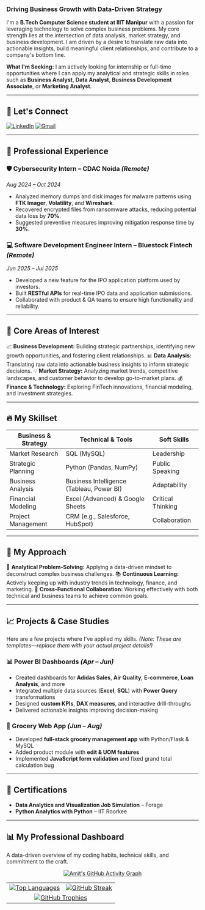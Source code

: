 ### Driving Business Growth with Data-Driven Strategy

I'm a **B.Tech Computer Science student at IIIT Manipur** with a passion for leveraging technology to solve complex business problems. My core strength lies at the intersection of data analysis, market strategy, and business development. I am driven by a desire to translate raw data into actionable insights, build meaningful client relationships, and contribute to a company's bottom line.

**What I'm Seeking:** I am actively looking for internship or full-time opportunities where I can apply my analytical and strategic skills in roles such as **Business Analyst**, **Data Analyst**, **Business Development Associate**, or **Marketing Analyst**.

---
## 💬 Let's Connect

[![LinkedIn](https://img.shields.io/badge/LinkedIn-0077B5?style=for-the-badge&logo=linkedin&logoColor=white)](https://www.linkedin.com/in/amit-singh-276781268)
[![Gmail](https://img.shields.io/badge/Gmail-D14836?style=for-the-badge&logo=gmail&logoColor=white)](mailto:amitrajiiitian@gmail.com)

---

## 💼 Professional Experience

### 🛡 Cybersecurity Intern – CDAC Noida *(Remote)*
*Aug 2024 – Oct 2024*
- Analyzed memory dumps and disk images for malware patterns using **FTK Imager**, **Volatility**, and **Wireshark**.
- Recovered encrypted files from ransomware attacks, reducing potential data loss by **70%**.
- Suggested preventive measures improving mitigation response time by **30%**.

### 💻 Software Development Engineer Intern – Bluestock Fintech *(Remote)*
*Jun 2025 – Jul 2025*
- Developed a new feature for the IPO application platform used by investors.
- Built **RESTful APIs** for real-time IPO data and application submissions.
- Collaborated with product & QA teams to ensure high functionality and reliability.

---


## 🎯 Core Areas of Interest

📈 **Business Development:** Building strategic partnerships, identifying new growth opportunities, and fostering client relationships.
📊 **Data Analysis:** Translating raw data into actionable business insights to inform strategic decisions.
💡 **Market Strategy:** Analyzing market trends, competitive landscapes, and customer behavior to develop go-to-market plans.
💰 **Finance & Technology:** Exploring FinTech innovations, financial modeling, and investment strategies.

---

## 🔥 My Skillset

| Business & Strategy | Technical & Tools | Soft Skills |
|---|---|---|
| Market Research | SQL (MySQL) | Leadership |
| Strategic Planning | Python (Pandas, NumPy) | Public Speaking |
| Business Analysis | Business Intelligence (Tableau, Power BI) | Adaptability |
| Financial Modeling | Excel (Advanced) & Google Sheets | Critical Thinking |
| Project Management | CRM (e.g., Salesforce, HubSpot) | Collaboration |

---

## 🚀 My Approach
🧩 **Analytical Problem-Solving:** Applying a data-driven mindset to deconstruct complex business challenges.
📚 **Continuous Learning:** Actively keeping up with industry trends in technology, finance, and marketing.
🤝 **Cross-Functional Collaboration:** Working effectively with both technical and business teams to achieve common goals.

---

## 📈 Projects & Case Studies

Here are a few projects where I've applied my skills. *(Note: These are templates—replace them with your actual project details!)*

### 📊 Power BI Dashboards *(Apr – Jun)*
- Created dashboards for **Adidas Sales**, **Air Quality**, **E-commerce**, **Loan Analysis**, and more  
- Integrated multiple data sources (**Excel**, **SQL**) with **Power Query** transformations  
- Designed **custom KPIs**, **DAX measures**, and interactive drill-throughs  
- Delivered actionable insights improving decision-making

### 🛒 Grocery Web App *(Jun – Aug)*
- Developed **full-stack grocery management app** with Python/Flask & MySQL  
- Added product module with **edit & UOM features**  
- Implemented **JavaScript form validation** and fixed grand total calculation bug  

---


## 📜 Certifications
- **Data Analytics and Visualization Job Simulation** – Forage  
- **Python Analytics with Python** – IIT Roorkee  

---



## 📊 My Professional Dashboard
A data-driven overview of my coding habits, technical skills, and commitment to the craft.

<p align="center">
  <a href="https://github.com/ashutosh00710/github-readme-activity-graph">
    <img src="https://github-readme-activity-graph.vercel.app/graph?username=amit-raj1&theme=tokyonight&hide_border=true&area=true" alt="Amit's GitHub Activity Graph"/>
  </a>
</p>

<table align="center">
  <tr>
    <td align="center">
      <a href="https://github.com/anuraghazra/github-readme-stats">
        <img src="https://github-readme-stats.vercel.app/api/top-langs/?username=amit-raj1&layout=compact&theme=tokyonight&hide_border=true" alt="Top Languages"/>
      </a>
    </td>
    <td align="center">
      <a href="https://github.com/DenverCoder1/github-readme-streak-stats">
        <img src="https://streak-stats.demolab.com/?user=amit-raj1&theme=tokyonight&hide_border=true" alt="GitHub Streak"/>
      </a>
    </td>
  </tr>
  <tr>
    <td colspan="2" align="center">
      <a href="https://github.com/ryo-ma/github-profile-trophy">
        <img src="https://github-profile-trophy.vercel.app/?username=amit-raj1&theme=tokyonight&row=1&margin-w=20&margin-h=20" alt="GitHub Trophies"/>
      </a>
    </td>
  </tr>
</table>
